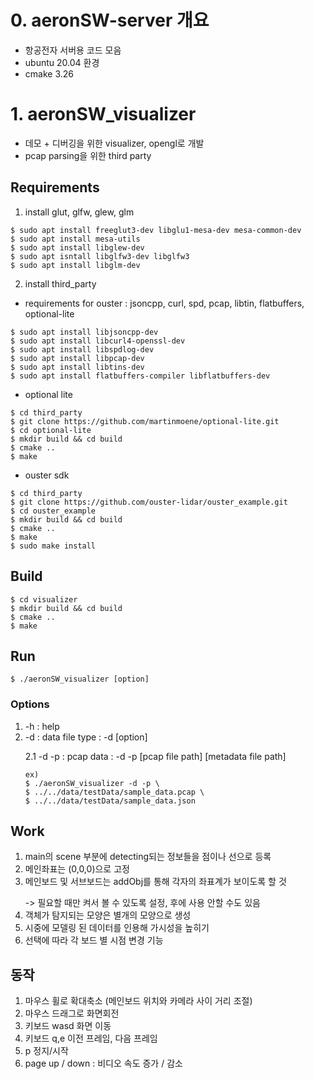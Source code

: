 # 0. aeronSW-server 개요
 - 항공전자 서버용 코드 모음
 - ubuntu 20.04 환경
 - cmake 3.26

# 1. aeronSW_visualizer
 - 데모 + 디버깅을 위한 visualizer, opengl로 개발
 - pcap parsing을 위한 third party

## Requirements

1. install glut, glfw, glew, glm
```
$ sudo apt install freeglut3-dev libglu1-mesa-dev mesa-common-dev
$ sudo apt install mesa-utils
$ sudo apt install libglew-dev
$ sudo apt isntall libglfw3-dev libglfw3
$ sudo apt install libglm-dev
```

2. install third_party
 - requirements for ouster : jsoncpp, curl, spd, pcap, libtin, flatbuffers, optional-lite
```
$ sudo apt install libjsoncpp-dev
$ sudo apt install libcurl4-openssl-dev
$ sudo apt install libspdlog-dev
$ sudo apt install libpcap-dev
$ sudo apt install libtins-dev
$ sudo apt install flatbuffers-compiler libflatbuffers-dev
```
 - optional lite
```
$ cd third_party
$ git clone https://github.com/martinmoene/optional-lite.git
$ cd optional-lite
$ mkdir build && cd build
$ cmake ..
$ make
```
 - ouster sdk 
```
$ cd third_party
$ git clone https://github.com/ouster-lidar/ouster_example.git
$ cd ouster_example
$ mkdir build && cd build
$ cmake ..
$ make
$ sudo make install
```
## Build

```
$ cd visualizer
$ mkdir build && cd build
$ cmake ..
$ make
```

## Run

```
$ ./aeronSW_visualizer [option]
```
### Options
1. -h : help
2. -d : data file type : -d [option]</p>
   2.1 -d -p : pcap data : -d -p [pcap file path] [metadata file path]
   ```
   ex)
   $ ./aeronSW_visualizer -d -p \
   $ ../../data/testData/sample_data.pcap \
   $ ../../data/testData/sample_data.json
   ```

## Work

1. main의  scene 부분에 detecting되는 정보들을 점이나 선으로 등록
2. 메인좌표는 (0,0,0)으로 고정
3. 메인보드 및 서브보드는 addObj를 통해 각자의 좌표계가 보이도록 할 것 </p>
   -> 필요할 때만 켜서 볼 수 있도록 설정, 후에 사용 안할 수도 있음
4. 객체가 탐지되는 모양은 별개의 모양으로 생성
5. 시중에 모델링 된 데이터를 인용해 가시성을 높히기
6. 선택에 따라 각 보드 별 시점 변경 기능

## 동작
1. 마우스 휠로 확대축소 (메인보드 위치와 카메라 사이 거리 조절)
2. 마우스 드래그로 화면회전
3. 키보드 wasd 화면 이동
4. 키보드 q,e 이전 프레임, 다음 프레임
5. p 정지/시작
6. page up / down : 비디오 속도 증가 / 감소